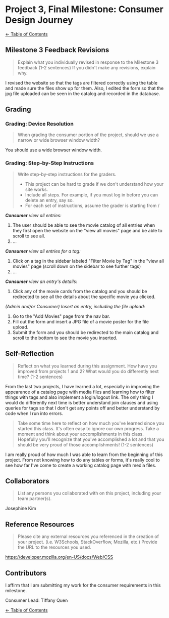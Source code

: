 # Project 3, Final Milestone: **Consumer** Design Journey

[← Table of Contents](../design-journey.md)


## Milestone 3 Feedback Revisions
> Explain what you individually revised in response to the Milestone 3 feedback (1-2 sentences)
> If you didn't make any revisions, explain why.

I revised the website so that the tags are filtered correctly using the table and made sure the files show up for them. Also, I edited the form so that the jpg file uploaded can be seen in the catalog and recorded in the database.

## Grading

### Grading: Device Resolution
> When grading the consumer portion of the project, should we use a narrow or wide browser window width?

You should use a wide browser window width.


### Grading: Step-by-Step Instructions
> Write step-by-step instructions for the graders.
>
> - This project can be hard to grade if we don't understand how your site works.
> - Include all steps. For example, if you must log in before you can delete an entry, say so.
> - For each set of instructions, assume the grader is starting from /

_**Consumer** view all entries:_

1. The user should be able to see the movie catalog of all entries when they first open the website on the "view all movies" page and be able to scroll to see all.
2. ...

_**Consumer** view all entries for a tag:_

1. Click on a tag in the sidebar labeled "Filter Movie by Tag" in the "view all movies" page (scroll down on the sidebar to see further tags)
2. ...

_**Consumer** view an entry's details:_

1. Click any of the movie cards from the catalog and you should be redirected to see all the details about the specific movie you clicked.

_(Admin and/or Consumer) Insert an entry, including the file upload:_

1. Go to the "Add Movies" page from the nav bar.
2. Fill out the form and insert a JPG file of a movie poster for the file upload.
3. Submit the form and you should be redirected to the main catalog and scroll to the bottom to see the movie you inserted.


## Self-Reflection
> Reflect on what you learned during this assignment.
> How have you improved from projects 1 and 2?
> What would you do differently next time? (1-2 sentences)

From the last two projects, I have learned a lot, especially in improving the appearance of a catalog page with media files and learning how to filter things with tags and also implement a login/logout link. The only thing I would do differently next time is better understand join clauses and using queries for tags so that I don't get any points off and better understand by code when I run into errors.


> Take some time here to reflect on how much you've learned since you started this class. It's often easy to ignore our own progress. Take a moment and think about your accomplishments in this class. Hopefully you'll recognize that you've accomplished a lot and that you should be very proud of those accomplishments! (1-2 sentences)

I am really proud of how much I was able to learn from the beginning of this project. From not knowing how to do any tables or forms, it's really cool to see how far I've come to create a working catalog page with media files.


## Collaborators
> List any persons you collaborated with on this project, including your team partner(s).

Josephine Kim

## Reference Resources
> Please cite any external resources you referenced in the creation of your project.
> (i.e. W3Schools, StackOverflow, Mozilla, etc.)
> Provide the URL to the resources you used.

<https://developer.mozilla.org/en-US/docs/Web/CSS>


## Contributors

I affirm that I am submitting my work for the consumer requirements in this milestone.

Consumer Lead: Tiffany Quen


[← Table of Contents](../design-journey.md)
